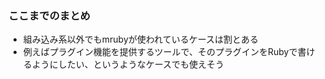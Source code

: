 ### ここまでのまとめ

* 組み込み系以外でもmrubyが使われているケースは割とある
* 例えばプラグイン機能を提供するツールで、そのプラグインをRubyで書けるようにしたい、というようなケースでも使えそう
